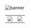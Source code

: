 ![banner](banner.gif)


<table>
  <tr>
    <td> <a href="https://www.linkedin.com/in/oliverspeir/"> <img src="linkedin-button.gif"> </a> </td>
    <td> <a href="mailto:oliverspeir9@gmail.com"> <img src="contactme-button.gif"> </a> </td>
  </tr>
 </table>
